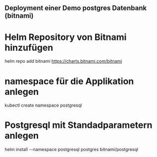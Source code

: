 ## Deployment einer Demo postgres Datenbank (bitnami)
# Helm Repository von Bitnami hinzufügen
helm repo add bitnami https://charts.bitnami.com/bitnami
# namespace für die Applikation anlegen
kubectl create namespace postgresql
# Postgresql mit Standadparametern anlegen
helm install --namespace postgresql postgres bitnami/postgresql
